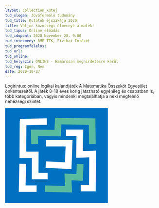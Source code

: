 ```yaml
---
layout: collection_kutej
tud_slogen: Jövőformáló tudomány
tud_title: Kutatók éjszakája 2020
title: Váljon közösségi élménnyé a matek!
tud_tipus: Online előadás
tud_idopont: 2020 November 28. 9:00
tud_intezmeny: BME TTK, Fizikai Intézet
tud_programfelelos:
tud_url:
tud_online:
tud_helyszin: ONLINE - Hamarosan meghirdetésre kerül
tud_reg: Igen, Nem
date: 2020-10-27
---
```


Logirintus: online logikai kalandjáték A Matematika Összeköt Egyesület önkénteseitől. A játék 8-18 éves korig játszható egyénileg és csapatban is, több kategóriában, vagyis mindenki megtalálhatja a neki megfelelő nehézségi szintet.  

<img src="images/kalandjatek.png" max-width="500" class="center">

